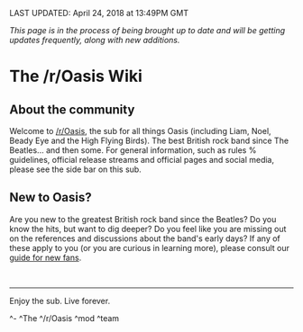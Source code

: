 LAST UPDATED: April 24, 2018 at 13:49PM GMT

*This page is in the process of being brought up to date and will be getting updates frequently, along with new additions.* 

# The /r/Oasis Wiki

## About the community

Welcome to [/r/Oasis](https://reddit.com/r/Oasis), the sub for all things Oasis (including Liam, Noel, Beady Eye and the High Flying Birds). The best British rock band since The Beatles... and then some.  For general information, such as rules % guidelines, official release streams and official pages and social media, please see the side bar on this sub.

## New to Oasis?

Are you new to the greatest British rock band since the Beatles?  Do you know the hits, but want to dig deeper?  Do you feel like you are missing out on the references and discussions about the band's early days?  If any of these apply to you (or you are curious in learning more), please consult our [guide for new fans](https://www.reddit.com/r/oasis/wiki/new_to_oasis).

&nbsp;   

---

Enjoy the sub. Live forever.&nbsp;  

^- ^The ^/r/Oasis ^mod ^team
